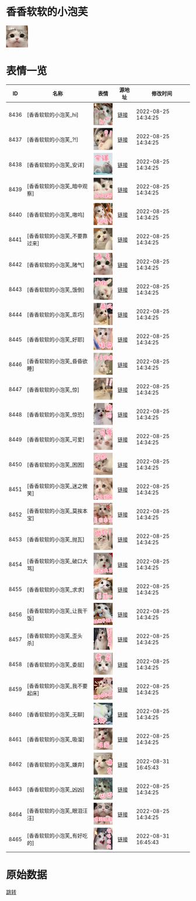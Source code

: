 # 香香软软的小泡芙

<img src="./cover.png" height="60" alt="cover" />

# 表情一览

|ID|名称|表情|源地址|修改时间|
|----|----|----|----|----|
|8436|[香香软软的小泡芙_hi]|<img src="./pic/008436_%5B香香软软的小泡芙_hi%5D.png" height="60" alt="hi"/>|[链接](http://i0.hdslb.com/bfs/emote/89871e697357cbb74419377f22b49efaa56a9f0b.png)|2022-08-25 14:34:25|
|8437|[香香软软的小泡芙_?!]|<img src="./pic/008437_%5B香香软软的小泡芙__!%5D.png" height="60" alt="?!"/>|[链接](http://i0.hdslb.com/bfs/emote/ca595826fd97e6227f2a72d99c045118295d3d15.png)|2022-08-25 14:34:25|
|8438|[香香软软的小泡芙_安详]|<img src="./pic/008438_%5B香香软软的小泡芙_安详%5D.png" height="60" alt="安详"/>|[链接](http://i0.hdslb.com/bfs/emote/64140055b55a43067ea01bdd20de3ab629f5ca21.png)|2022-08-25 14:34:25|
|8439|[香香软软的小泡芙_暗中观察]|<img src="./pic/008439_%5B香香软软的小泡芙_暗中观察%5D.png" height="60" alt="暗中观察"/>|[链接](http://i0.hdslb.com/bfs/emote/309cd3a8eedccf5c2301b09e9553b85febaa0bf2.png)|2022-08-25 14:34:25|
|8440|[香香软软的小泡芙_嗷呜]|<img src="./pic/008440_%5B香香软软的小泡芙_嗷呜%5D.png" height="60" alt="嗷呜"/>|[链接](http://i0.hdslb.com/bfs/emote/c5f2a39f2e923df4c9f0702c277b417195c485d4.png)|2022-08-25 14:34:25|
|8441|[香香软软的小泡芙_不要靠过来]|<img src="./pic/008441_%5B香香软软的小泡芙_不要靠过来%5D.png" height="60" alt="不要靠过来"/>|[链接](http://i0.hdslb.com/bfs/emote/eae8908b27bc2934e25d2fd461dce042db3d1386.png)|2022-08-25 14:34:25|
|8442|[香香软软的小泡芙_赌气]|<img src="./pic/008442_%5B香香软软的小泡芙_赌气%5D.png" height="60" alt="赌气"/>|[链接](http://i0.hdslb.com/bfs/emote/0693ec7979f7f9d9e2a5de90e146215de221389b.png)|2022-08-25 14:34:25|
|8443|[香香软软的小泡芙_饿倒]|<img src="./pic/008443_%5B香香软软的小泡芙_饿倒%5D.png" height="60" alt="饿倒"/>|[链接](http://i0.hdslb.com/bfs/emote/d7d1c52991bd94defa478adea5d99a3a54de6504.png)|2022-08-25 14:34:25|
|8444|[香香软软的小泡芙_乖巧]|<img src="./pic/008444_%5B香香软软的小泡芙_乖巧%5D.png" height="60" alt="乖巧"/>|[链接](http://i0.hdslb.com/bfs/emote/8a7693f4ee259d3a33c78b7e25b52bae8e6912b4.png)|2022-08-25 14:34:25|
|8445|[香香软软的小泡芙_好耶]|<img src="./pic/008445_%5B香香软软的小泡芙_好耶%5D.png" height="60" alt="好耶"/>|[链接](http://i0.hdslb.com/bfs/emote/0b13a52f16ef4ee161876aa7fa1878cb0043fc9b.png)|2022-08-25 14:34:25|
|8446|[香香软软的小泡芙_昏昏欲睡]|<img src="./pic/008446_%5B香香软软的小泡芙_昏昏欲睡%5D.png" height="60" alt="昏昏欲睡"/>|[链接](http://i0.hdslb.com/bfs/emote/1fe83555c8c352ad74bfb80b9100d42744d4685e.png)|2022-08-25 14:34:25|
|8447|[香香软软的小泡芙_惊]|<img src="./pic/008447_%5B香香软软的小泡芙_惊%5D.png" height="60" alt="惊"/>|[链接](http://i0.hdslb.com/bfs/emote/7f04443e93e63cf50eee0170ae492ebb7f5ee3d0.png)|2022-08-25 14:34:25|
|8448|[香香软软的小泡芙_惊恐]|<img src="./pic/008448_%5B香香软软的小泡芙_惊恐%5D.png" height="60" alt="惊恐"/>|[链接](http://i0.hdslb.com/bfs/emote/370e4690adc127c15f4f1b680794f83c3ae1e7c4.png)|2022-08-25 14:34:25|
|8449|[香香软软的小泡芙_可爱]|<img src="./pic/008449_%5B香香软软的小泡芙_可爱%5D.png" height="60" alt="可爱"/>|[链接](http://i0.hdslb.com/bfs/emote/181c09e5d95d56d7fe5ff26e693875838d44000c.png)|2022-08-25 14:34:25|
|8450|[香香软软的小泡芙_困困]|<img src="./pic/008450_%5B香香软软的小泡芙_困困%5D.png" height="60" alt="困困"/>|[链接](http://i0.hdslb.com/bfs/emote/c4ce479b53a5d79888c8efc005323b253ca75da0.png)|2022-08-25 14:34:25|
|8451|[香香软软的小泡芙_迷之微笑]|<img src="./pic/008451_%5B香香软软的小泡芙_迷之微笑%5D.png" height="60" alt="迷之微笑"/>|[链接](http://i0.hdslb.com/bfs/emote/1a1a471727b6c7f63cba600a6a348146c2eac245.png)|2022-08-25 14:34:25|
|8452|[香香软软的小泡芙_莫挨本宝]|<img src="./pic/008452_%5B香香软软的小泡芙_莫挨本宝%5D.png" height="60" alt="莫挨本宝"/>|[链接](http://i0.hdslb.com/bfs/emote/8863ffa6b558d912eafc5e54975b3c4d0c728acb.png)|2022-08-25 14:34:25|
|8453|[香香软软的小泡芙_抛瓦]|<img src="./pic/008453_%5B香香软软的小泡芙_抛瓦%5D.png" height="60" alt="抛瓦"/>|[链接](http://i0.hdslb.com/bfs/emote/654470236c1ec396f8480623bb1b987e0e4e3b0c.png)|2022-08-25 14:34:25|
|8454|[香香软软的小泡芙_破口大骂]|<img src="./pic/008454_%5B香香软软的小泡芙_破口大骂%5D.png" height="60" alt="破口大骂"/>|[链接](http://i0.hdslb.com/bfs/emote/42011ea57d71ab44b0ab783c3fc52261d76bc1d9.png)|2022-08-25 14:34:25|
|8455|[香香软软的小泡芙_求求]|<img src="./pic/008455_%5B香香软软的小泡芙_求求%5D.png" height="60" alt="求求"/>|[链接](http://i0.hdslb.com/bfs/emote/a159f236d8070cc9ff4c0613f309946bd5e5ce3d.png)|2022-08-25 14:34:25|
|8456|[香香软软的小泡芙_让我干饭]|<img src="./pic/008456_%5B香香软软的小泡芙_让我干饭%5D.png" height="60" alt="让我干饭"/>|[链接](http://i0.hdslb.com/bfs/emote/d5b2a54b06c0906e57146fdfa3318ef17cf6b334.png)|2022-08-25 14:34:25|
|8457|[香香软软的小泡芙_歪头杀]|<img src="./pic/008457_%5B香香软软的小泡芙_歪头杀%5D.png" height="60" alt="歪头杀"/>|[链接](http://i0.hdslb.com/bfs/emote/4d57e0b60a6327289589c2397ef06c54c40faf96.png)|2022-08-25 14:34:25|
|8458|[香香软软的小泡芙_委屈]|<img src="./pic/008458_%5B香香软软的小泡芙_委屈%5D.png" height="60" alt="委屈"/>|[链接](http://i0.hdslb.com/bfs/emote/9de78bea14e666eb81b1c1c62a047645a9eb3ae2.png)|2022-08-25 14:34:25|
|8459|[香香软软的小泡芙_我不要起床]|<img src="./pic/008459_%5B香香软软的小泡芙_我不要起床%5D.png" height="60" alt="我不要起床"/>|[链接](http://i0.hdslb.com/bfs/emote/7d72f022b35c73a95a4bc1a17b9a133f7ce9b13a.png)|2022-08-25 14:34:25|
|8460|[香香软软的小泡芙_无聊]|<img src="./pic/008460_%5B香香软软的小泡芙_无聊%5D.png" height="60" alt="无聊"/>|[链接](http://i0.hdslb.com/bfs/emote/6c53d58e3a5bc28751b01a8de6f5d5226c936b68.png)|2022-08-25 14:34:25|
|8461|[香香软软的小泡芙_吸溜]|<img src="./pic/008461_%5B香香软软的小泡芙_吸溜%5D.png" height="60" alt="吸溜"/>|[链接](http://i0.hdslb.com/bfs/emote/a28b6487560572302197349400db94d5feb4aa4a.png)|2022-08-25 14:34:25|
|8462|[香香软软的小泡芙_嫌弃]|<img src="./pic/008462_%5B香香软软的小泡芙_嫌弃%5D.png" height="60" alt="嫌弃"/>|[链接](http://i0.hdslb.com/bfs/emote/28fac451b362ff790ba6d1b7c3e2f14f524956ac.png)|2022-08-31 16:45:43|
|8463|[香香软软的小泡芙_凶凶]|<img src="./pic/008463_%5B香香软软的小泡芙_凶凶%5D.png" height="60" alt="凶凶"/>|[链接](http://i0.hdslb.com/bfs/emote/9cb258924bb8ce4c80218ff446d67e6c05070025.png)|2022-08-25 14:34:25|
|8464|[香香软软的小泡芙_眼泪汪汪]|<img src="./pic/008464_%5B香香软软的小泡芙_眼泪汪汪%5D.png" height="60" alt="眼泪汪汪"/>|[链接](http://i0.hdslb.com/bfs/emote/f799301c24e9d340c6756660a43cfb6760973bbb.png)|2022-08-25 14:34:25|
|8465|[香香软软的小泡芙_有好吃的]|<img src="./pic/008465_%5B香香软软的小泡芙_有好吃的%5D.png" height="60" alt="有好吃的"/>|[链接](http://i0.hdslb.com/bfs/emote/5843f3e20a840ee33e1865c7b3dcc86dad765271.png)|2022-08-31 16:45:43|

# 原始数据

[跳转](./raw.json)

